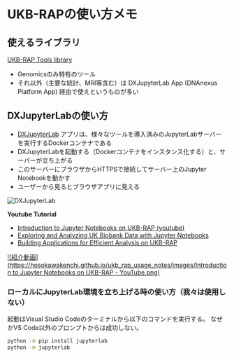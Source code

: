 # UKB-RAPの使い方メモ



## 使えるライブラリ

[UKB-RAP Tools library](https://dnanexus.gitbook.io/uk-biobank-rap/working-on-the-research-analysis-platform/running-analysis-jobs/tools-library)

- Genomicsのみ特有のツール
- それ以外（主要な統計、MRI等含む）は DXJupyterLab App (DNAnexus Platform App) 経由で使えというものが多い


## DXJupyterLabの使い方

- [DXJupyterLab](https://ukbiobank.dnanexus.com/panx/tool/app/dxjupyterlab) アプリは、様々なツールを導入済みのJupyterLabサーバーを実行するDockerコンテナである
 - DXJupyterLabを起動する（Dockerコンテナをインスタンス化する）と、サーバーが立ち上がる
 - このサーバーにブラウザからHTTPSで接続してサーバー上のJupyter Notebookを動かす
 - ユーザーから見るとブラウザアプリに見える

![DXJupyterLab](https://hosokawakenchi.github.io/ukb_rap_usage_notes/images/DXJupyterLab_diagram.svg)


**Youtube Tutorial**
- [Introduction to Jupyter Notebooks on UKB-RAP (youtube)](https://www.youtube.com/watch?v=YIPdhf3qbQA)
- [Exploring and Analyzing UK Biobank Data with Jupyter Notebooks](https://www.youtube.com/watch?v=jodNjrYF8po)
- [Building Applications for Efficient Analysis on UKB-RAP](https://www.youtube.com/watch?v=LC3JcBYj-Mo)


[![紹介動画](https://hosokawakenchi.github.io/ukb_rap_usage_notes/images/Introduction to Jupyter Notebooks on UKB-RAP - YouTube.png)](https://www.youtube.com/watch?v=YIPdhf3qbQA)



### ローカルにJupyterLab環境を立ち上げる時の使い方（我々は使用しない）
 
起動はVisual Studio Codeのターミナルから以下のコマンドを実行する。
なぜかVS Code以外のプロンプトからは成功しない。

```bash
python -m pip install jupyterlab
python -m jupyterlab
```
